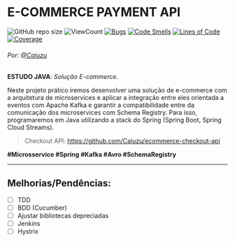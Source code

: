 # E-COMMERCE PAYMENT API
![GitHub repo size](https://img.shields.io/github/repo-size/Caiuzu/ecommerce-payment-api)
![ViewCount](https://views.whatilearened.today/views/github/Caiuzu/ecommerce-payment-api.svg)
[![Bugs](https://sonarcloud.io/api/project_badges/measure?project=Caiuzu_ecommerce-payment-api&metric=bugs)](https://sonarcloud.io/dashboard?id=Caiuzu_ecommerce-payment-api)
[![Code Smells](https://sonarcloud.io/api/project_badges/measure?project=Caiuzu_ecommerce-payment-api&metric=code_smells)](https://sonarcloud.io/dashboard?id=Caiuzu_ecommerce-payment-api)
[![Lines of Code](https://sonarcloud.io/api/project_badges/measure?project=Caiuzu_ecommerce-payment-api&metric=ncloc)](https://sonarcloud.io/dashboard?id=Caiuzu_ecommerce-payment-api)
[![Coverage](https://sonarcloud.io/api/project_badges/measure?project=Caiuzu_ecommerce-payment-api&metric=coverage)](https://sonarcloud.io/dashboard?id=Caiuzu_ecommerce-payment-api)

###### Por: [@Caiuzu](https://github.com/Caiuzu)

**ESTUDO JAVA**: _Solução E-commerce._

Neste projeto prático iremos desenvolver uma solução de e-commerce com a arquitetura de microservices e aplicar a
integração entre eles orientada a eventos com Apache Kafka e garantir a compatibilidade entre da comunicação dos
microservices com Schema Registry. Para isso, programaremos em Java utilizando a stack do Spring
(Spring Boot, Spring Cloud Streams).

> Checkout API: https://github.com/Caiuzu/ecommerce-checkout-api
> 
**#Microsservice #Spring #Kafka #Avro #SchemaRegistry**


----
## Melhorias/Pendências:
- [ ] TDD
- [ ] BDD (Cucumber)
- [ ] Ajustar bibliotecas depreciadas
- [ ] Jenkins
- [ ] Hystrix
